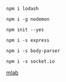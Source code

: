```
npm i lodash
```

```
npm i -g nodemon
```

```
npm init --yes
```

```
npm i -s express
```

```
npm i -s body-parser
```

```
npm i -s socket.io
```

[mlab](https://account.mongodb.com/account/login)